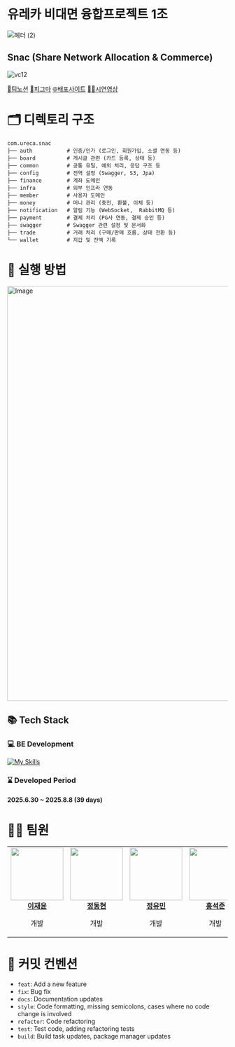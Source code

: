 # 유레카 비대면 융합프로젝트 1조

![헤더 (2)](https://github.com/user-attachments/assets/78461da4-dee7-4be4-882e-df732ee39129)

## Snac (Share Network Allocation & Commerce)

![vc12](https://github.com/user-attachments/assets/4523d261-9049-4efc-ab5d-ecc28d3e8fd3)


[🔗팀노션]()
[🎨피그마]()
[🌐배포사이트]()
[👨‍🏫시연영상]()


# 🗂️ 디렉토리 구조

```
com.ureca.snac
├── auth           # 인증/인가 (로그인, 회원가입, 소셜 연동 등)
├── board          # 게시글 관련 (카드 등록, 상태 등)
├── common         # 공통 유틸, 예외 처리, 응답 구조 등
├── config         # 전역 설정 (Swagger, S3, Jpa)
├── finance        # 계좌 도메인
├── infra          # 외부 인프라 연동
├── member         # 사용자 도메인
├── money          # 머니 관리 (충전, 환불, 이체 등)
├── notification   # 알림 기능 (WebSocket,  RabbitMQ 등)
├── payment        # 결제 처리 (PG사 연동, 결제 승인 등)
├── swagger        # Swagger 관련 설정 및 문서화
├── trade          # 거래 처리 (구매/판매 흐름, 상태 전환 등)
└── wallet         # 지갑 및 잔액 기록
```

# 🔰 실행 방법
<img width="1407" height="948" alt="Image" src="https://github.com/user-attachments/assets/5aa7c1cf-c36b-4a47-95e4-6b18ee513a68" />

## 📚 Tech Stack

### 💻 BE Development

[![My Skills](https://skillicons.dev/icons?i=idea,java,spring,gradle,hibernate,mysql,redis,rabbitmq,docker,aws&theme=dark)](https://skillicons.dev)

### ⌛ Developed Period

#### 2025.6.30 ~ 2025.8.8 (39 days)

# 👩‍💻 팀원

<table>
  <tbody>
    <tr>
      <td align="center"><a href="https://github.com/iju42829"><img src="https://avatars.githubusercontent.com/u/116072376?v=4" width="120px;" alt=""/><br /><b>이재윤</b></a><br /><p>개발</p></td>
      <td align="center"><a href="https://github.com/Iamcalmdown"><img src="https://avatars.githubusercontent.com/u/144317474?v=4" width="120px;" alt=""/><br /><b>정동현</b></a><br /><p>개발</p></td>
      <td align="center"><a href="https://github.com/mike7643"><img src="https://avatars.githubusercontent.com/u/121170730?v=4" width="120px;" alt=""/><br /><b>정유민</b></a><br /><p>개발</p></td>
      <td align="center"><a href="https://github.com/seokjuun"><img src="https://avatars.githubusercontent.com/u/45346977?v=4" width="120px;" alt=""/><br /><b>홍석준</b></a><br /><p>개발</p></td>
    </tr>
  </tbody>
</table>

# 🎯 커밋 컨벤션

- `feat`: Add a new feature
- `fix`: Bug fix
- `docs`: Documentation updates
- `style`: Code formatting, missing semicolons, cases where no code change is involved
- `refactor`: Code refactoring
- `test`: Test code, adding refactoring tests
- `build`: Build task updates, package manager updates
